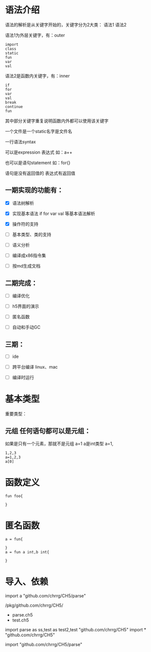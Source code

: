 # 语法介绍

语法的解析是从关键字开始的，关键字分为2大类：
语法1
语法2

语法1为外层关键字，有：outer
```
import
class
static
fun
var
val
```

语法2是函数内关键字，有：inner
```
if
for
var
val
break
continue
fun
```

其中部分关键字重复说明函数内外都可以使用该关键字

一个文件是一个static名字是文件名

一行语法syntax

可以是expression 表达式 如：a++

也可以是语句statement 如：for{}

语句是没有返回值的 表达式有返回值

## 一期实现的功能有：  
- [x] 语法树解析
- [x] 实现基本语法 if for var val 等基本语法解析
- [x] 操作符的支持
- [ ] 基本类型、类的支持
- [ ] 语义分析
- [ ] 编译成x86指令集
- [ ] 按md生成文档


## 二期完成：
- [ ] 编译优化
- [ ] h5界面的演示
- [ ] 匿名函数
- [ ] 自动和手动GC


## 三期：
- [ ] ide
- [ ] 跨平台编译 linux、mac
- [ ] 编译时运行


# 基本类型

重要类型：
## 元组 任何语句都可以是元组：
如果是只有一个元素，那就不是元组
a=1
a是int类型
a=1,


```
1,2,3
a=1,2,3
a[0]

```


# 函数定义
``` 
fun foo{
    
}
```
# 匿名函数
``` 
a = fun{

}
a = fun a int,b int{

}
```

# 导入、依赖
import a "github.com/chrrg/CH5/parse"

/pkg/github.com/chrrg/CH5/
- parse.ch5
- test.ch5

import parse as ss,test as test2,test "github.com/chrrg/CH5"
import * "github.com/chrrg/CH5"

import "github.com/chrrg/CH5/parse"





